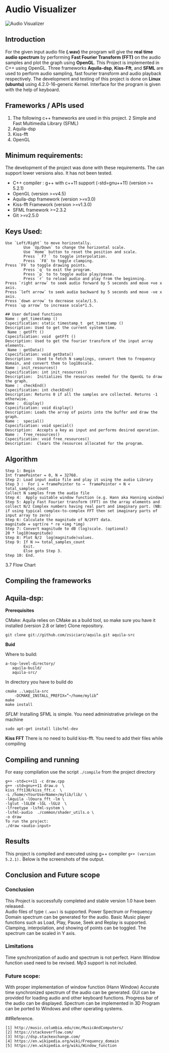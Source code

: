 # Audio Visualizer
![Audio Visualizer](/scr.png "Screenshot")
## Introduction
For the given input audio file **(.wav)** the program will give the **real time audio spectrum** by performing **Fast Fourier Transform (FFT)** on the audio samples and plot the graph using **OpenGL**.
This Project is implemented in C++ using OpenGL. Three frameworks **Aquila-dsp**, **Kiss-Fft**, and **SFML** are used to perform audio sampling, fast fourier transform and audio playback respectively. The development and testing of this project is done on **Linux (ubuntu)** using 4.2.0-16-generic Kernel. Interface for the program is given with the help of keyboard.  

## Frameworks / APIs used
 1. The following c++ frameworks are used in this project.
 2 Simple and Fast Multimedia Library (SFML)
 3. Aquila-dsp
 4. Kiss-fft 
 5. OpenGL

## Minimum requirements:
The development of the project was done with these requirements. The can support lower versions also. It has not been tested.
 * C++ compiler : g++ with c++11 support (-std=gnu++11) (version >= 5.2.1)
 * OpenGL (version >=v4.5)
 * Aquila-dsp framework (version >=v3.0)
 * Kiss-fft Framework (version >=v1.3.0)
 * SFML framework  >=2.3.2
 * Git >=v2.5.0

## Keys Used:
```
Use `Left/Right` to move horizontally.
        Use `Up/Down` to change the horizontal scale.
        Use `Home` button to reset the position and scale.
        Press ` F7 ` to toggle interpolation.
        Press  `F8` to toggle clamping.
Press `F9` to toggle drawing points.
        Press `q` to exit the program.
        Press `p` to to toggle audio play/pause.
        Press `r` to reload audio and play from the beginning.    
Press `right arrow` to seek audio forward by 5 seconds and move +ve x axis.
Press `left arrow` to seek audio backward by 5 seconds and move -ve x axis.
Press `down arrow` to decrease scale/1.5.
Press `up arrow` to increase scale*1.5.

## User defined functions
Name : get_timestamp ()
Cspecification: static timestamp_t  get_timestamp ()
Description: Used to get the current system time.
 Name : getFft ()
Cspecification: void  getFft ()
Description: Used to get the fourier transform of the input array elements.
 Name : getData()
Cspecification: void getData()
Description:  Used to fetch N samplings, convert them to frequency domain, and convert them to log10scale.
Name : init_resources()
Cspecification: int init_resources()
Description:  Initializes the resources needed for the OpenGL to draw the graph.
Name :  checkEnd()
Cspecification: int checkEnd()
Description: Returns 0 if all the samples are collected. Returns -1 otherwise. 
Name :  display()
Cspecification: void display()
Description: Loads the array of points into the buffer and draw the graph.
Name :  special()
Cspecification: void special()
Description:  Accepts a key as input and performs desired operation.
Name :  free_resources()
Cspecification: void free_resources()
Description:  Clears the resources allocated for the program. 
```
## Algorithm
```
Step 1: Begin
Int framePointer = 0, N = 32768.
Step 2: Load input audio file and play it using the audio Library
Step 3 :  For i = framePointer to →  framePointer + N < total_samples_count
Collect N samples from the audio file 
Step 4:  Apply suitable window function (e.g. Hann aka Hanning window)
Step 5: Apply Fast Fourier transform (FFT) on the array elements and collect N/2 Complex numbers having real part and imaginary part. (NB: if using typical complex-to-complex FFT then set imaginary parts of input array to zero)
Step 6: Calculate the magnitude of N/2FFT data.
magnitude = sqrt(re * re +img *img) 
Step 7: Convert magnitude to dB (log)scale. (optional)
20 * log10(magnitude)
Step 8: Plot N/2  log(magnitude)values.
Step 9: If N >= total_samples_count 
        Exit. 
        Else goto Step 3.
Step 10: End.
```
3.7 Flow Chart


## Compiling the frameworks

## Aquila-dsp:
**Prerequisites**

CMake: Aquila relies on CMake as a build tool, so make sure you have it installed (version 2.8 or later)
Clone repository.
```
git clone git://github.com/zsiciarz/aquila.git aquila-src
```
**Buid**

Where to build:
```
a-top-level-directory/
   aquila-build/
   aquila-src/
```
In directory you have to build do
```
cmake ..\aquila-src
    -DCMAKE_INSTALL_PREFIX=”~/home/mylib”
make
make install
```
*SFLM:*
Installing SFML is simple. You need administrative privilege on the machine
```
sudo apt-get install libsfml-dev
```
**Kiss FFT**
There is no need to build kiss-fft. You need to add their files while compiling

## Compiling and running
For easy compilation use the script `./compile` from the project directory
```
g++ -std=c++11 -c draw.cpp
g++ -std=gnu++11 draw.o  \
kiss_fft130/kiss_fft.c  \
-L /home/<YourUserName>/mylib/lib/ \
-lAquila -lOoura_fft -lm \
-lglut -lGLEW -lGL -lGLU  \
-lfreetype -lsfml-system \
-lsfml-audio  ./common/shader_utils.o \
-o draw
To run the project: 
./draw <audio-input>
```


## Results

This project is compiled and executed using g++ compiler `g++ (version 5.2.1).` 
Below is the screenshots of the output.

## Conclusion and Future scope
### Conclusion
This Project is successfully completed and stable version 1.0 have been released.  
Audio files of type `(.wav)` is supported.
Power Spectrum or Frequency Domain spectrum can be generated for the audio.
Basic Music player functions such as Load, Play, Pause, Seek and Replay is supported.
Clamping, interpolation, and showing of points can be toggled.
The spectrum can be scaled in Y axis.

### Limitations
Time synchronization of audio and spectrum is not perfect.
Hann Window function used need to be revised.
Mp3 support is not included. 

### Future scope:
With proper implementation of window function (Hann Window) Accurate time synchronized spectrum of the audio can be generated.
GUI can be provided for loading audio and other keyboard functions.
Progress bar of the audio can be displayed. Spectrum can be implemented in 3D
Program can be ported to Windows and other operating systems.

##Reference.
```
[1] http://music.columbia.edu/cmc/MusicAndComputers/
[2] https://stackoverflow.com/
[3] http://dsp.stackexchange.com/
[4] https://en.wikipedia.org/wiki/Frequency_domain
[5] https://en.wikipedia.org/wiki/Window_function
```

